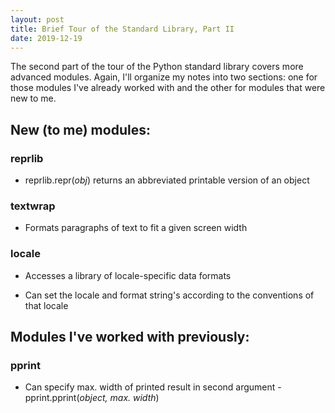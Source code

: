 ```yaml
---
layout: post
title: Brief Tour of the Standard Library, Part II
date: 2019-12-19
---
```


The second part of the tour of the Python standard library covers more advanced modules. Again, I'll organize my notes into two sections: one for those modules I've already worked with and the other for modules that were new to me. 

## New (to me) modules:
### reprlib
* reprlib.repr(*obj*) returns an abbreviated printable version of an object

### textwrap
* Formats paragraphs of text to fit a given screen width

### locale
* Accesses a library of locale-specific data formats

* Can set the locale and format string's according to the conventions of that locale

## Modules I've worked with previously:
### pprint
* Can specify max. width of printed result in second argument - pprint.pprint(*object, max. width*)

